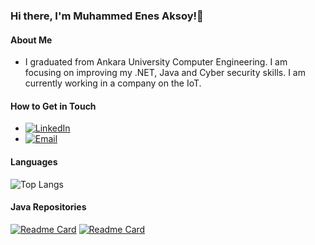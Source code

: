 ### Hi there, I'm Muhammed Enes Aksoy!👋

#### About Me
-  I graduated from Ankara University Computer Engineering. I am focusing on improving my .NET, Java and Cyber security skills. I am currently working in a company on the IoT.

#### How to Get in Touch
- [![LinkedIn](https://img.shields.io/badge/-LinkedIn-blue?style=flat&logo=Linkedin&logoColor=white)][linkedin] 
- [![Email](https://img.shields.io/badge/Email-D14836?style=flat-square&logo=Gmail&logoColor=white)][email]

[linkedin]: https://www.linkedin.com/in/enes-aksoy/
[email]: mailto:muhammed_enes43@hotmail.com


#### Languages 
![Top Langs](https://github-readme-stats.vercel.app/api/top-langs/?username=enessaks&layout=compact&theme=radical) 

#### Java Repositories
[![Readme Card](https://github-readme-stats.vercel.app/api/pin/?username=enessaks&show_owner=true&theme=tokyonight&repo=Pool-Automation-System)](https://github.com/enessaks/Pool-Automation-System)
[![Readme Card](https://github-readme-stats.vercel.app/api/pin/?username=enessaks&show_owner=true&theme=tokyonight&repo=Estate-Management-System)](https://github.com/enessaks/Estate-Management-System)

